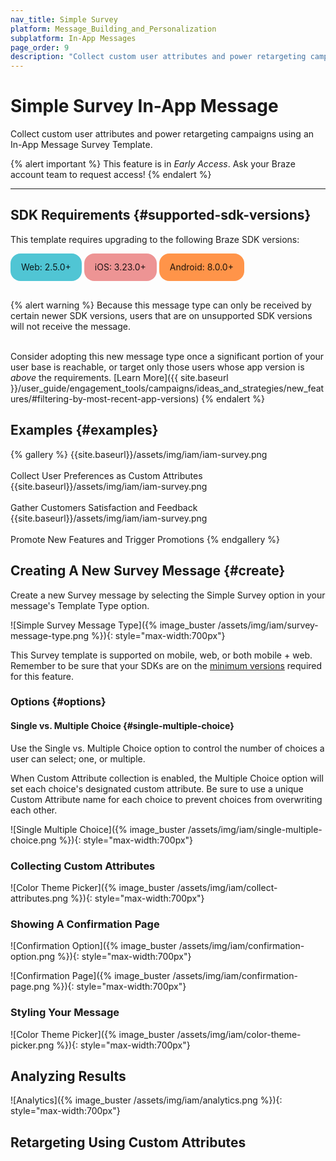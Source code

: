```yaml
---
nav_title: Simple Survey
platform: Message_Building_and_Personalization
subplatform: In-App Messages
page_order: 9
description: "Collect custom user attributes and power retargeting campaigns using an In-App Message Survey Template."
---
```


# Simple Survey In-App Message

Collect custom user attributes and power retargeting campaigns using an In-App Message Survey Template.

{% alert important %}
This feature is in *Early Access*. Ask your Braze account team to request access!
{% endalert %}


<hr>

<style>
#sdk-versions .sdk-versions--chip {
    word-break: normal;
    tab-size: 4;
    text-rendering: optimizeLegibility;
    -webkit-font-smoothing: antialiased;
    box-sizing: inherit;
    margin: 0;
    align-items: center;
    cursor: default;
    display: inline-flex;
    line-height: 20px;
    max-width: 100%;
    outline: none;
    overflow: hidden;
    position: relative;
    text-decoration: none;
    transition-duration: .28s;
    transition-property: box-shadow,opacity;
    transition-timing-function: cubic-bezier(.4,0,.2,1);
    vertical-align: middle;
    white-space: nowrap;
    color: rgba(0,0,0,.87);
    border-radius: 16px;
    font-size: 14px;
    height: 32px;
    border: none !important;
    padding: 6px 17px !important;
}
</style>

## SDK Requirements {#supported-sdk-versions}

This template requires upgrading to the following Braze SDK versions:

<div id="sdk-versions" style="margin-bottom:30px">
    <a href="/developer_guide/platform_integration_guides/web/changelog/#250" class="sdk-versions--chip" style="background:#50c5d4">Web: 2.5.0+</a>
    <a href="/developer_guide/platform_integration_guides/ios/changelog/#3230" class="sdk-versions--chip" style="background:#ed9494">iOS: 3.23.0+</a>
    <a href="/developer_guide/platform_integration_guides/android/changelog/#800" class="sdk-versions--chip" style="background:#ff9449">Android: 8.0.0+</a>
</div>

{% alert warning %}
Because this message type can only be received by certain newer SDK versions, users that are on unsupported SDK versions will not receive the message. <br><br>

Consider adopting this new message type once a significant portion of your user base is reachable, or target only those users whose app version is _above_ the requirements. [Learn More]({{ site.baseurl }}/user_guide/engagement_tools/campaigns/ideas_and_strategies/new_features/#filtering-by-most-recent-app-versions)
{% endalert %}

## Examples {#examples}

<style>
.swiper-container .swiper-description p {
    font-size: 1.7rem;
}
</style>
{% gallery %}
 {{site.baseurl}}/assets/img/iam/iam-survey.png <br><br> Collect User Preferences as Custom Attributes
 {{site.baseurl}}/assets/img/iam/iam-survey.png <br><br> Gather Customers Satisfaction and Feedback
 {{site.baseurl}}/assets/img/iam/iam-survey.png <br><br> Promote New Features and Trigger Promotions
{% endgallery %}


## Creating A New Survey Message {#create}

Create a new Survey message by selecting the Simple Survey option in your message's Template Type option.

![Simple Survey Message Type]({% image_buster /assets/img/iam/survey-message-type.png %}){: style="max-width:700px"}

This Survey template is supported on mobile, web, or both mobile + web. Remember to be sure that your SDKs are on the [minimum versions](#supported-sdk-versions) required for this feature.

### Options {#options}

#### Single vs. Multiple Choice {#single-multiple-choice}

Use the Single vs. Multiple Choice option to control the number of choices a user can select; one, or multiple.

When Custom Attribute collection is enabled, the Multiple Choice option will set each choice's designated custom attribute. Be sure to use a unique Custom Attribute name for each choice to prevent choices from overwriting each other.

![Single Multiple Choice]({% image_buster /assets/img/iam/single-multiple-choice.png %}){: style="max-width:700px"}

### Collecting Custom Attributes

![Color Theme Picker]({% image_buster /assets/img/iam/collect-attributes.png %}){: style="max-width:700px"}

### Showing A Confirmation Page

![Confirmation Option]({% image_buster /assets/img/iam/confirmation-option.png %}){: style="max-width:700px"}

![Confirmation Page]({% image_buster /assets/img/iam/confirmation-page.png %}){: style="max-width:700px"}

### Styling Your Message

![Color Theme Picker]({% image_buster /assets/img/iam/color-theme-picker.png %}){: style="max-width:700px"}

## Analyzing Results

![Analytics]({% image_buster /assets/img/iam/analytics.png %}){: style="max-width:700px"}

## Retargeting Using Custom Attributes



